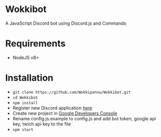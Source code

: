 # Wokkibot
A JavaScript Discord bot using Discord.js and Commando

# Requirements
- NodeJS v8+

# Installation
- `git clone https://github.com/Wokkipannu/Wokkibot.git`
- `cd Wokkibot`
- `npm install`
- Register new Discord application [here](https://discordapp.com/developers/applications/me#top)
- Create new project in [Google Developers Console](https://developers.google.com/youtube/v3/getting-started)
- Rename config.js.example to config.js and add bot token, google api key, twich api key to the file
- `npm start`